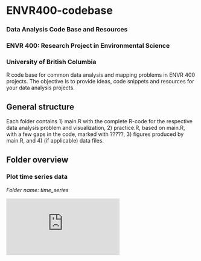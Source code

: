 # ENVR400-codebase

### Data Analysis Code Base and Resources
### ENVR 400: Research Project in Environmental Science
### University of British Columbia

R code base for common data analysis and mapping problems in ENVR 400 projects. The objective is to provide ideas, code snippets and resources for your data analysis projects.

## General structure
Each folder contains 1) main.R with the complete R-code for the respective data analysis problem and visualization, 2) practice.R, based on main.R, with a few gaps in the code, marked with ?????, 3) figures produced by main.R, and 4) (if applicable) data files.

## Folder overview

### Plot time series data
*Folder name: time_series*

![alt text](https://github.com/chdraeger/ENVR400-codebase/time_series/blob/main/temp_van_vic_wh.pdf?raw=true)

